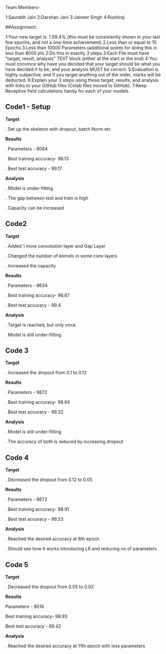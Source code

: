 Team Members-

1:Saurabh Jain
2:Darshan Jani
3:Jaiveer Singh
4:Rushiraj

##Assignment:

1:Your new target is:
     1.99.4% (this must be consistently shown in your last few epochs, and not a one-time achievement)
     2.Less than or equal to 15 Epochs
     3.Less than 10000 Parameters (additional points for doing this in less than 8000 pts
2:Do this in exactly 3 steps
3:Each File must have "target, result, analysis" TEXT block (either at the start or the end)
4:You must convince why have you decided that your target should be what you have decided it to be, and your analysis MUST be correct. 
5:Evaluation is highly subjective, and if you target anything out of the order, marks will be deducted. 
6:Explain your 3 steps using these target, results, and analysis with links to your GitHub files (Colab files moved to GitHub). 
7:Keep Receptive field calculations handy for each of your models. 



## Code1 - Setup
**Target**

. Set up the skeleton with dropout, batch Norm etc

**Results** 

. Parameters - 8064 

. Best training accuracy- 98.13

. Best test accuracy - 99.17

**Analysis**

. Model is under-fitting

. The gap between test and train is high

. Capacity can be increased

## Code2
**Target**

. Added 1 more convolution layer and Gap Layer

. Changed the number of kernels in some conv layers

. Increased the capacity

**Results**

. Parameters - 9634

. Best training accuracy- 98.67

. Best test accuracy - 99.4


**Analysis**

. Target is reached, but only once.

. Model is still under-fitting


## Code 3

**Target**

. Increased the dropout from 0.1 to 0.12

**Results**

. Parameters - 9872

. Best training accuracy- 98.64

. Best test accuracy - 99.32

**Analysis**

. Model is still under-fitting

. The accuracy of both is reduced by increasing dropout

## Code 4

**Target**

. Decreased the dropout from 0.12 to 0.05

**Results**

. Parameters - 9872

. Best training accuracy- 98.91

. Best test accuracy - 99.53

**Analysis**

. Reached the desired accuracy at 8th epoch

. Should see how it works introducing LR and reducing no of parameters

## Code 5

**Target**

. Decreased the dropout from 0.05 to 0.02

**Results**

Parameters - 8016

Best training accuracy- 98.93

Best test accuracy - 99.42

**Analysis**

. Reached the desired accuracy at 11th epoch with less parameters
